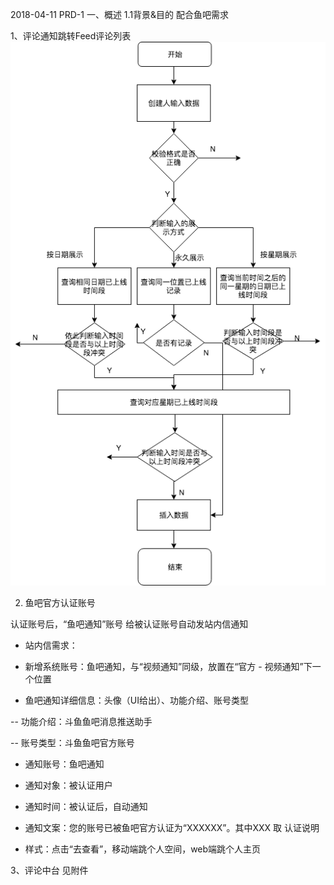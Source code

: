2018-04-11 PRD-1
一、概述
1.1背景&目的
配合鱼吧需求



1、评论通知跳转Feed评论列表
![Alt text](./消息列表配置_流程图.png)

2. 鱼吧官方认证账号

认证账号后，“鱼吧通知”账号 给被认证账号自动发站内信通知

- 站内信需求：

- 新增系统账号：鱼吧通知，与“视频通知”同级，放置在“官方 - 视频通知”下一个位置

- 鱼吧通知详细信息：头像（UI给出）、功能介绍、账号类型

-- 功能介绍：斗鱼鱼吧消息推送助手

-- 账号类型：斗鱼鱼吧官方账号

- 通知账号：鱼吧通知

- 通知对象：被认证用户

- 通知时间：被认证后，自动通知

- 通知文案：您的账号已被鱼吧官方认证为“XXXXXX”。其中XXX 取 认证说明

- 样式：点击“去查看”，移动端跳个人空间，web端跳个人主页





3、评论中台
见附件

